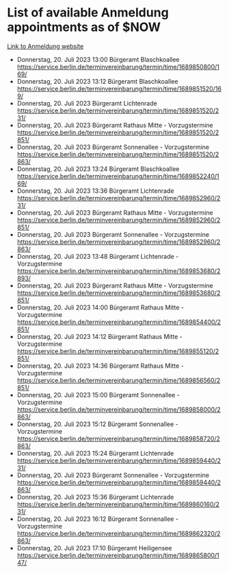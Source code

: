 # List of available Anmeldung appointments as of $NOW
[Link to Anmeldung website](https://service.berlin.de/terminvereinbarung/termin/tag.php?termin=1&anliegen[]=120686&dienstleisterlist=122210,122217,327316,122219,327312,122227,327314,122231,327346,122243,327348,122254,122252,329742,122260,329745,122262,329748,122271,327278,122273,327274,122277,327276,330436,122280,327294,122282,327290,122284,327292,122291,327270,122285,327266,122286,327264,122296,327268,150230,329760,122297,327286,122294,327284,122312,329763,122314,329775,122304,327330,122311,327334,122309,327332,317869,122281,327352,122279,329772,122283,122276,327324,122274,327326,122267,329766,122246,327318,122251,327320,122257,327322,122208,327298,122226,327300&herkunft=http%3A%2F%2Fservice.berlin.de%2Fdienstleistung%2F120686%2F)
- Donnerstag, 20. Juli 2023 13:00 Bürgeramt Blaschkoallee https://service.berlin.de/terminvereinbarung/termin/time/1689850800/169/
- Donnerstag, 20. Juli 2023 13:12 Bürgeramt Blaschkoallee https://service.berlin.de/terminvereinbarung/termin/time/1689851520/169/
- Donnerstag, 20. Juli 2023  Bürgeramt Lichtenrade https://service.berlin.de/terminvereinbarung/termin/time/1689851520/231/
- Donnerstag, 20. Juli 2023  Bürgeramt Rathaus Mitte - Vorzugstermine https://service.berlin.de/terminvereinbarung/termin/time/1689851520/2851/
- Donnerstag, 20. Juli 2023  Bürgeramt Sonnenallee - Vorzugstermine https://service.berlin.de/terminvereinbarung/termin/time/1689851520/2863/
- Donnerstag, 20. Juli 2023 13:24 Bürgeramt Blaschkoallee https://service.berlin.de/terminvereinbarung/termin/time/1689852240/169/
- Donnerstag, 20. Juli 2023 13:36 Bürgeramt Lichtenrade https://service.berlin.de/terminvereinbarung/termin/time/1689852960/231/
- Donnerstag, 20. Juli 2023  Bürgeramt Rathaus Mitte - Vorzugstermine https://service.berlin.de/terminvereinbarung/termin/time/1689852960/2851/
- Donnerstag, 20. Juli 2023  Bürgeramt Sonnenallee - Vorzugstermine https://service.berlin.de/terminvereinbarung/termin/time/1689852960/2863/
- Donnerstag, 20. Juli 2023 13:48 Bürgeramt Lichtenrade - Vorzugstermine https://service.berlin.de/terminvereinbarung/termin/time/1689853680/2893/
- Donnerstag, 20. Juli 2023  Bürgeramt Rathaus Mitte - Vorzugstermine https://service.berlin.de/terminvereinbarung/termin/time/1689853680/2851/
- Donnerstag, 20. Juli 2023 14:00 Bürgeramt Rathaus Mitte - Vorzugstermine https://service.berlin.de/terminvereinbarung/termin/time/1689854400/2851/
- Donnerstag, 20. Juli 2023 14:12 Bürgeramt Rathaus Mitte - Vorzugstermine https://service.berlin.de/terminvereinbarung/termin/time/1689855120/2851/
- Donnerstag, 20. Juli 2023 14:36 Bürgeramt Rathaus Mitte - Vorzugstermine https://service.berlin.de/terminvereinbarung/termin/time/1689856560/2851/
- Donnerstag, 20. Juli 2023 15:00 Bürgeramt Sonnenallee - Vorzugstermine https://service.berlin.de/terminvereinbarung/termin/time/1689858000/2863/
- Donnerstag, 20. Juli 2023 15:12 Bürgeramt Sonnenallee - Vorzugstermine https://service.berlin.de/terminvereinbarung/termin/time/1689858720/2863/
- Donnerstag, 20. Juli 2023 15:24 Bürgeramt Lichtenrade https://service.berlin.de/terminvereinbarung/termin/time/1689859440/231/
- Donnerstag, 20. Juli 2023  Bürgeramt Sonnenallee - Vorzugstermine https://service.berlin.de/terminvereinbarung/termin/time/1689859440/2863/
- Donnerstag, 20. Juli 2023 15:36 Bürgeramt Lichtenrade https://service.berlin.de/terminvereinbarung/termin/time/1689860160/231/
- Donnerstag, 20. Juli 2023 16:12 Bürgeramt Sonnenallee - Vorzugstermine https://service.berlin.de/terminvereinbarung/termin/time/1689862320/2863/
- Donnerstag, 20. Juli 2023 17:10 Bürgeramt Heiligensee https://service.berlin.de/terminvereinbarung/termin/time/1689865800/147/
